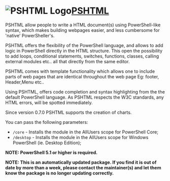 # ![PSHTML Logo](https://rawcdn.githack.com/pauby/ChocoPackages/cc7594683fe923b18ee8c0360a90f1cc7b143b15/icons/pshtml.powershell.png "PSHTML Logo")[PSHTML](https://chocolatey.org/packages/pshtml.powershell)

PSHTML allow people to write a HTML document(s) using PowerShell-like syntax, which makes building webpages easier, and less cumbersome for 'native' PowerSheller's.

PSHTML offers the flexibility of the PowerShell language, and allows to add logic in PowerShell directly in the HTML structure. This open the possibility to add loops, conditional statements, switches, functions, classes, calling external modules etc.. all that directly from the same editor.

PSHTML comes with template functionality which allows one to include parts of web pages that are identical throughout the web page Eg: footer, Header,Menu etc..

Using PSHTML, offers code completion and syntax highlighting from the the default PowerShell language. As PSHTML respects the W3C standards, any HTML errors, will be spotted immediately.

Since version 0.7.0 PSHTML supports the creation of charts.

You can pass the following parameters:

* `/core`     - Installs the module in the AllUsers scope for PowerShell Core;
* `/desktop`  - Installs the module in the AllUsers scope for Windows PowerShell (ie. Desktop Edition);

**NOTE: PowerShell 5.1 or higher is required.**

**NOTE: This is an automatically updated package. If you find it is out of date by more than a week, please contact the maintainer(s) and let them know the package is no longer updating correctly.**